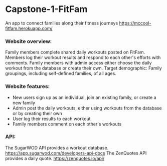 # Capstone-1-FitFam 
An app to connect families along their fitness journeys
https://mccool-fitfam.herokuapp.com/

### Website overview:  
Family members complete shared daily workouts posted on FitFam. Members log their workout results and respond to each other's efforts with comments.
Family members with admin access either choose the daily workout from the database or create their own.
Target demographic: Family groupings, including self-defined families, of all ages.

### Website features:
- New users sign up as an individual, join an existing family, or create a new family
- Admin post the daily workouts, either using workouts from the database or by creating their own
- User log their results to each workout
- Family members comment on each other's workouts

### API:   
The SugarWOD API provides a workout database. 
https://app.sugarwod.com/developers-api-docs
The ZenQuotes API provides a daily quote. 
https://zenquotes.io/api/

